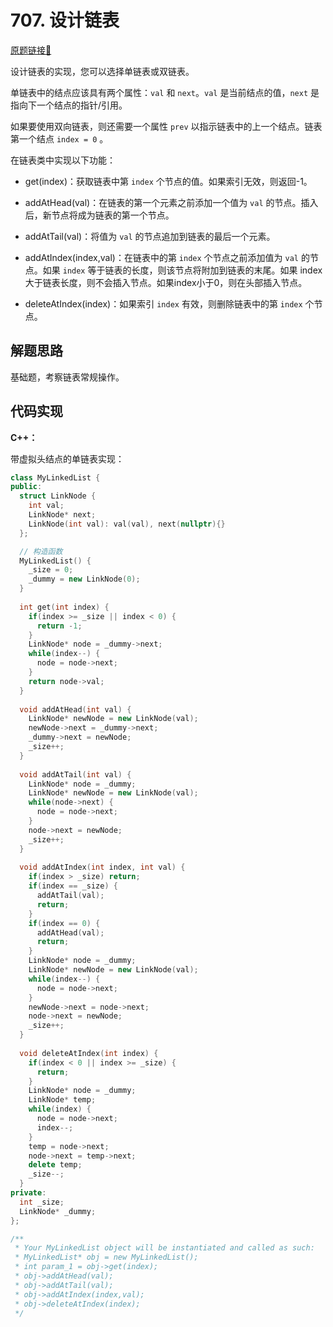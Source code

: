 # 707. 设计链表
[原题链接🔗](https://leetcode-cn.com/problems/design-linked-list/)

设计链表的实现，您可以选择单链表或双链表。

单链表中的结点应该具有两个属性：`val` 和 `next`。`val` 是当前结点的值，`next` 是指向下一个结点的指针/引用。

如果要使用双向链表，则还需要一个属性 `prev` 以指示链表中的上一个结点。链表第一个结点 `index = 0` 。

在链表类中实现以下功能：

 - get(index)：获取链表中第 `index` 个节点的值。如果索引无效，则返回-1。

 - addAtHead(val)：在链表的第一个元素之前添加一个值为 `val` 的节点。插入后，新节点将成为链表的第一个节点。

 - addAtTail(val)：将值为 `val` 的节点追加到链表的最后一个元素。

 - addAtIndex(index,val)：在链表中的第 `index` 个节点之前添加值为 `val`  的节点。如果 `index` 等于链表的长度，则该节点将附加到链表的末尾。如果 index 大于链表长度，则不会插入节点。如果index小于0，则在头部插入节点。

 - deleteAtIndex(index)：如果索引 `index` 有效，则删除链表中的第 `index` 个节点。

## 解题思路
基础题，考察链表常规操作。

## 代码实现

**C++：**

带虚拟头结点的单链表实现：
```C++
class MyLinkedList {
public:
  struct LinkNode {
    int val;
    LinkNode* next;
    LinkNode(int val): val(val), next(nullptr){}
  };

  // 构造函数
  MyLinkedList() {
    _size = 0;
    _dummy = new LinkNode(0);
  }
  
  int get(int index) {
    if(index >= _size || index < 0) {
      return -1;
    }
    LinkNode* node = _dummy->next;
    while(index--) {
      node = node->next;
    }
    return node->val;
  }
  
  void addAtHead(int val) {
    LinkNode* newNode = new LinkNode(val);
    newNode->next = _dummy->next;
    _dummy->next = newNode;
    _size++;
  }
  
  void addAtTail(int val) {
    LinkNode* node = _dummy;
    LinkNode* newNode = new LinkNode(val);
    while(node->next) {
      node = node->next;
    }
    node->next = newNode;
    _size++;
  }
  
  void addAtIndex(int index, int val) {
    if(index > _size) return;
    if(index == _size) {
      addAtTail(val);
      return;
    }
    if(index == 0) {
      addAtHead(val);
      return;
    }
    LinkNode* node = _dummy;
    LinkNode* newNode = new LinkNode(val);
    while(index--) {
      node = node->next;
    }
    newNode->next = node->next;
    node->next = newNode;
    _size++;
  }
  
  void deleteAtIndex(int index) {
    if(index < 0 || index >= _size) {
      return;
    }
    LinkNode* node = _dummy;
    LinkNode* temp;
    while(index) {
      node = node->next;
      index--;
    }
    temp = node->next;
    node->next = temp->next;
    delete temp;
    _size--;
  }
private:
  int _size;
  LinkNode* _dummy;
};

/**
 * Your MyLinkedList object will be instantiated and called as such:
 * MyLinkedList* obj = new MyLinkedList();
 * int param_1 = obj->get(index);
 * obj->addAtHead(val);
 * obj->addAtTail(val);
 * obj->addAtIndex(index,val);
 * obj->deleteAtIndex(index);
 */
```
